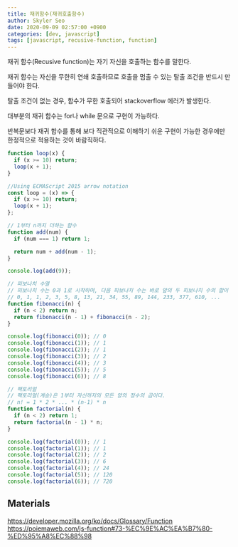 ```yaml
---
title: 재귀함수(재귀호출함수)
author: Skyler Seo
date: 2020-09-09 02:57:00 +0900
categories: [dev, javascript]
tags: [javascript, recusive-function, function]
---
```


재귀 함수(Recusive function)는 자기 자신을 호출하는 함수를 말한다.

재귀 함수는 자신을 무한히 연쇄 호출하므로 호출을 멈출 수 있는 탈출 조건을 반드시 만들어야 한다.

탈출 조건이 없는 경우, 함수가 무한 호출되어 stackoverflow 에러가 발생한다.

대부분의 재귀 함수는 for나 while 문으로 구현이 가능하다.

반복문보다 재귀 함수를 통해 보다 직관적으로 이해하기 쉬운 구현이 가능한 경우에만 한정적으로 적용하는 것이 바람직하다.

```jsx
function loop(x) {
  if (x >= 10) return;
  loop(x + 1);
}

//Using ECMAScript 2015 arrow notation
const loop = (x) => {
  if (x >= 10) return;
  loop(x + 1);
};
```

```jsx
// 1부터 n까지 더하는 함수
function add(num) {
  if (num === 1) return 1;

  return num + add(num - 1);
}

console.log(add(9));
```

```jsx
// 피보나치 수열
// 피보나치 수는 0과 1로 시작하며, 다음 피보나치 수는 바로 앞의 두 피보나치 수의 합이 된다.
// 0, 1, 1, 2, 3, 5, 8, 13, 21, 34, 55, 89, 144, 233, 377, 610, ...
function fibonacci(n) {
  if (n < 2) return n;
  return fibonacci(n - 1) + fibonacci(n - 2);
}

console.log(fibonacci(0)); // 0
console.log(fibonacci(1)); // 1
console.log(fibonacci(2)); // 1
console.log(fibonacci(3)); // 2
console.log(fibonacci(4)); // 3
console.log(fibonacci(5)); // 5
console.log(fibonacci(6)); // 8
```

```jsx
// 팩토리얼
// 팩토리얼(계승)은 1부터 자신까지의 모든 양의 정수의 곱이다.
// n! = 1 * 2 * ... * (n-1) * n
function factorial(n) {
  if (n < 2) return 1;
  return factorial(n - 1) * n;
}

console.log(factorial(0)); // 1
console.log(factorial(1)); // 1
console.log(factorial(2)); // 2
console.log(factorial(3)); // 6
console.log(factorial(4)); // 24
console.log(factorial(5)); // 120
console.log(factorial(6)); // 720
```

## Materials

https://developer.mozilla.org/ko/docs/Glossary/Function
https://poiemaweb.com/js-function#73-%EC%9E%AC%EA%B7%80-%ED%95%A8%EC%88%98
